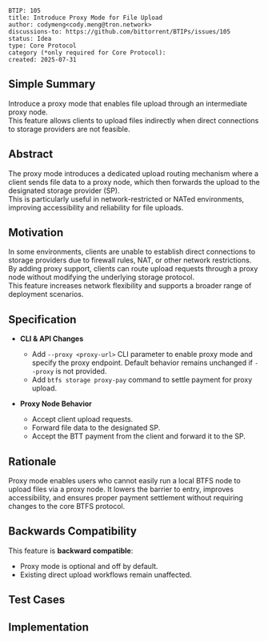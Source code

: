 ```
BTIP: 105
title: Introduce Proxy Mode for File Upload
author: codymeng<cody.meng@tron.network>
discussions-to: https://github.com/bittorrent/BTIPs/issues/105
status: Idea
type: Core Protocol
category (*only required for Core Protocol):
created: 2025-07-31
```

## Simple Summary

Introduce a proxy mode that enables file upload through an intermediate proxy node.  
This feature allows clients to upload files indirectly when direct connections to storage providers are not feasible.

## Abstract

The proxy mode introduces a dedicated upload routing mechanism where a client sends file data to a proxy node, which then forwards the upload to the designated storage provider (SP).  
This is particularly useful in network-restricted or NATed environments, improving accessibility and reliability for file uploads.

## Motivation

In some environments, clients are unable to establish direct connections to storage providers due to firewall rules, NAT, or other network restrictions.  
By adding proxy support, clients can route upload requests through a proxy node without modifying the underlying storage protocol.  
This feature increases network flexibility and supports a broader range of deployment scenarios.

## Specification

- **CLI & API Changes**

  - Add `--proxy <proxy-url>` CLI parameter to enable proxy mode and specify the proxy endpoint. Default behavior remains unchanged if `--proxy` is not provided.
  - Add `btfs storage proxy-pay` command to settle payment for proxy upload.

- **Proxy Node Behavior**

  - Accept client upload requests.
  - Forward file data to the designated SP.
  - Accept the BTT payment from the client and forward it to the SP.

## Rationale

Proxy mode enables users who cannot easily run a local BTFS node to upload files via a proxy node.
It lowers the barrier to entry, improves accessibility, and ensures proper payment settlement without requiring changes to the core BTFS protocol.

## Backwards Compatibility

This feature is **backward compatible**:

- Proxy mode is optional and off by default.
- Existing direct upload workflows remain unaffected.

## Test Cases

## Implementation
